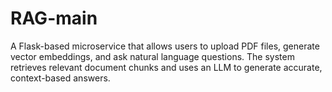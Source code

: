 # RAG-main
A Flask-based microservice that allows users to upload PDF files, generate vector embeddings, and ask natural language questions. The system retrieves relevant document chunks and uses an LLM to generate accurate, context-based answers.
